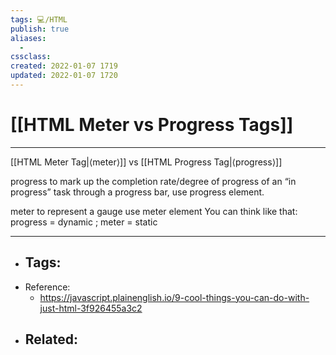 ```yaml
---
tags: 💻️/HTML 
publish: true
aliases: 
  - 
cssclass: 
created: 2022-01-07 1719
updated: 2022-01-07 1720
---
```


# [[HTML Meter vs Progress Tags]]

---

[[HTML Meter Tag|⟨meter⟩]] vs [[HTML Progress Tag|⟨progress⟩]]

progress to mark up the completion rate/degree of progress of an “in progress” task through a progress bar, use progress element.

meter to represent a gauge use meter element
You can think like that: progress = dynamic ; meter = static

---

- Tags: 
	- 
- Reference:
	- <https://javascript.plainenglish.io/9-cool-things-you-can-do-with-just-html-3f926455a3c2>
- Related:
	- 
